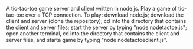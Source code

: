 A tic-tac-toe game server and client written in node.js. Play a game of tic-tac-toe over a TCP connection. To play: download node.js; download the client and server (clone the repository); cd into the directory that contains the client and server files; start the server by typing "node nodetactoe.js"; open another terminal, cd into the directory that contains the client and server files, and starta game by typing "node nodetactoeclient.js".
